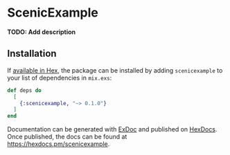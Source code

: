 # ScenicExample

**TODO: Add description**

## Installation

If [available in Hex](https://hex.pm/docs/publish), the package can be installed
by adding `scenicexample` to your list of dependencies in `mix.exs`:

```elixir
def deps do
  [
    {:scenicexample, "~> 0.1.0"}
  ]
end
```

Documentation can be generated with [ExDoc](https://github.com/elixir-lang/ex_doc)
and published on [HexDocs](https://hexdocs.pm). Once published, the docs can
be found at <https://hexdocs.pm/scenicexample>.


